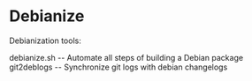 Debianize
=========

Debianization tools:

  debianize.sh --  Automate all steps of building a Debian package
  git2deblogs  --  Synchronize git logs with debian changelogs
